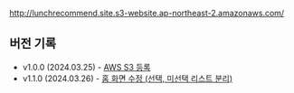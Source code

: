http://lunchrecommend.site.s3-website.ap-northeast-2.amazonaws.com/

<h2>버전 기록</h2>
<ul>
  <li>v1.0.0 (2024.03.25) - <a href="https://github.com/kyumin1227/RecommendLunch_front/commit/72002a807a71119f924c4ab7b2799dda93b3a10a">AWS S3 등록</a></li>
  <li>v1.1.0 (2024.03.26) - <a href="https://github.com/kyumin1227/RecommendLunch_front/commit/1f30d794c26af2093e2b2f1a0a0db93a81103717">홈 화면 수정 (선택, 미선택 리스트 분리)</a></li>
</ul>
